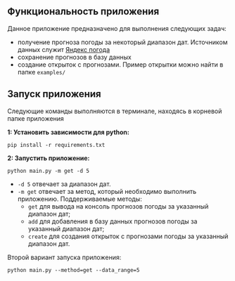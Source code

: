 ## Функциональность приложения
Данное приложение предназначено для выполнения следующих задач:
* получение прогноза погоды за некоторый диапазон дат. Источником данных служит
 [Яндекс погода](https://yandex.ru/pogoda/nizhny-novgorod)
* сохранение прогнозов в базу данных
* создание открыток с прогнозами. Пример открытки можно найти в папке `examples/`

## Запуск приложения
Следующие команды выполняются в терминале, находясь в корневой папке приложения

**1: Установить зависимости для python:**
```
pip install -r requirements.txt 
```
**2: Запустить приложение:**
```
python main.py -m get -d 5
```
* `-d 5` отвечает за диапазон дат.
* `-m get` отвечает за метод, который необходимо выполнить приложению. Поддерживаемые методы:
    * `get` для вывода на консоль прогнозов погоды за указанный диапазон дат;
    * `add` для добавления в базу данных прогнозов погоды за указанный диапазон дат;
    * `create` для создания открыток с прогнозами погоды за указанный диапазон дат.

Второй вариант запуска приложения:
```
python main.py --method=get --data_range=5
```